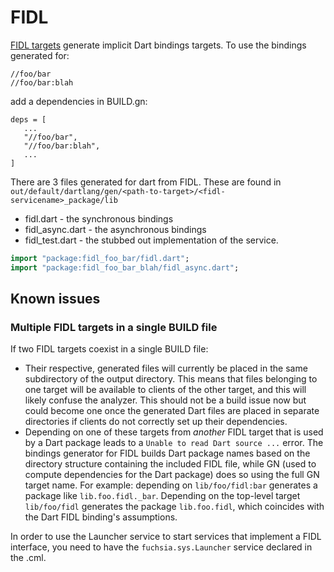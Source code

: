 # FIDL


[FIDL targets][fidl] generate implicit Dart bindings targets. To use the
bindings generated for:

```
//foo/bar
//foo/bar:blah
```

add a dependencies in BUILD.gn:

```
deps = [
   ...
   "//foo/bar",
   "//foo/bar:blah",
   ...
]
```

There are 3 files generated for dart from FIDL.  These are found in
`out/default/dartlang/gen/<path-to-target>/<fidl-servicename>_package/lib`

* fidl.dart - the synchronous bindings
* fidl_async.dart - the asynchronous bindings
* fidl_test.dart - the stubbed out implementation of the service.

```dart
import "package:fidl_foo_bar/fidl.dart";
import "package:fidl_foo_bar_blah/fidl_async.dart";
```

## Known issues

### Multiple FIDL targets in a single BUILD file

If two FIDL targets coexist in a single BUILD file:

* Their respective, generated files will currently be placed in the same
  subdirectory of the output directory.  This means that files belonging to one
  target will be available to clients of the other target, and this will likely
  confuse the analyzer.  This should not be a build issue now but could become
  one once the generated Dart files are placed in separate directories if
  clients do not correctly set up their dependencies.
* Depending on one of these targets from *another* FIDL target that is used by
  a Dart package leads to a `Unable to read Dart source ...` error. The
  bindings generator for FIDL builds Dart package names based on the directory
  structure containing the included FIDL file, while GN (used to compute
  dependencies for the Dart package) does so using the full GN target name. For
  example: depending on `lib/foo/fidl:bar` generates a package like
  `lib.foo.fidl._bar`. Depending on the top-level target `lib/foo/fidl`
  generates the package `lib.foo.fidl`, which coincides with the Dart FIDL
  binding's assumptions.

In order to use the Launcher service to start services that implement a FIDL interface,
you need to have the `fuchsia.sys.Launcher` service declared in the .cml.

[fidl]: /build/fidl/fidl.gni "FIDL"
